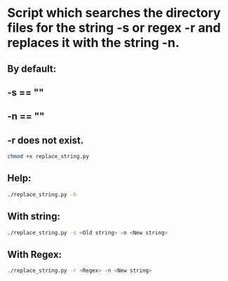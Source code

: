 # Script which searches the directory files for the string -s or regex -r and replaces it with the string -n.

## By default:
## -s == ""
## -n == ""
## -r does not exist.

```bash
chmod +x replace_string.py
```
## Help:
```bash
./replace_string.py -h
```
## With string:
```bash
./replace_string.py -s <Old string> -n <New string>
```
## With Regex:
```bash
./replace_string.py -r <Regex> -n <New string>
```